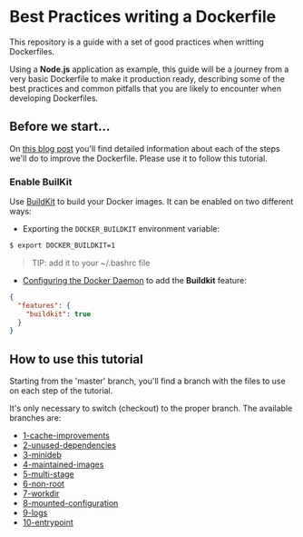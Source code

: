 # Best Practices writing a Dockerfile

This repository is a guide with a set of good practices when writting Dockerfiles.

Using a **Node.js** application as example, this guide will be a journey from a very basic Dockerfile to make it production ready, describing some of the best practices and common pitfalls that you are likely to encounter when developing Dockerfiles.

## Before we start...

On [this blog post]() you'll find detailed information about each of the steps we'll do to improve the Dockerfile. Please use it to follow this tutorial.

### Enable BuilKit

Use [BuildKit](https://github.com/moby/buildkit) to build your Docker images. It can be enabled on two different ways:

- Exporting the `DOCKER_BUILDKIT` environment variable:

```bash
$ export DOCKER_BUILDKIT=1
```

> TIP: add it to your ~/.bashrc file

- [Configuring the Docker Daemon](https://docs.docker.com/config/daemon/#configure-the-docker-daemon) to add the **Buildkit** feature:

```json
{
  "features": {
    "buildkit": true
  }
}
```

## How to use this tutorial

Starting from the 'master' branch, you'll find a branch with the files to use on each step of the tutorial.

It's only necessary to switch (checkout) to the proper branch. The available branches are:

- [1-cache-improvements](https://github.com/juan131/dockerfile-best-practices/tree/1-cache-improvements)
- [2-unused-dependencies](https://github.com/juan131/dockerfile-best-practices/tree/2-unused-dependencies)
- [3-minideb](https://github.com/juan131/dockerfile-best-practices/tree/3-minideb)
- [4-maintained-images](https://github.com/juan131/dockerfile-best-practices/tree/4-maintained-images)
- [5-multi-stage](https://github.com/juan131/dockerfile-best-practices/tree/5-multi-stage)
- [6-non-root](https://github.com/juan131/dockerfile-best-practices/tree/6-non-root)
- [7-workdir](https://github.com/juan131/dockerfile-best-practices/tree/7-workdir)
- [8-mounted-configuration](https://github.com/juan131/dockerfile-best-practices/tree/8-mounted-configuration)
- [9-logs](https://github.com/juan131/dockerfile-best-practices/tree/9-logs)
- [10-entrypoint](https://github.com/juan131/dockerfile-best-practices/tree/10-entrypoint)
